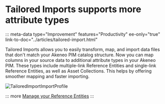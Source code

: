 # Tailored Imports supports more attribute types
::: meta-data type="Improvement" features="Productivity" ee-only="true" link-to-doc="../articles/tailored-import.html"

Tailored Imports allows you to easily transform, map, and import data files that don't match your Akeneo PIM catalog structure. Now you can map columns in your source data to additional attribute types in your Akeneo PIM. These types include multiple-link Reference Entities and single-link Reference Entities, as well as Asset Collections. This helps by offering smoother mapping and faster importing.

![TailoredImportImportProfile](../img/refentities.png)

::: more
[Manage your Reference Entities](../articles/manage-reference-entities.html#mainContent)
:::

